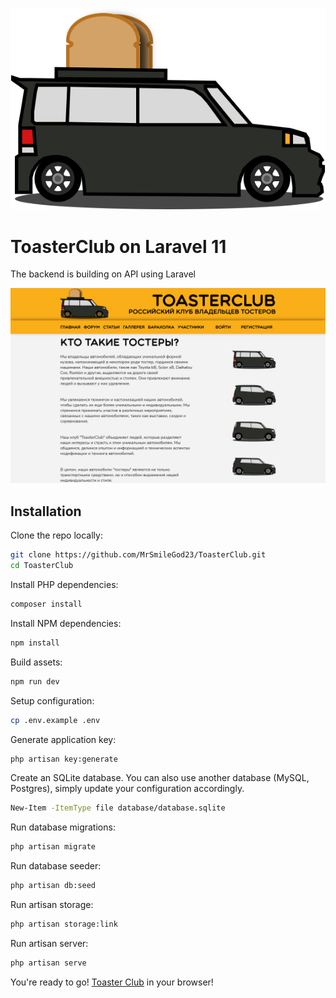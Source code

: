 ![](storage/app/public/img/logo.svg)

# ToasterClub on Laravel 11


The backend is building  on API using Laravel

![](screenshot.png)

## Installation

Clone the repo locally:

```sh
git clone https://github.com/MrSmileGod23/ToasterClub.git
cd ToasterClub
```

Install PHP dependencies:

```sh
composer install
```

Install NPM dependencies:

```sh
npm install
```

Build assets:

```sh
npm run dev
```

Setup configuration:

```sh
cp .env.example .env
```

Generate application key:

```sh
php artisan key:generate
```

Create an SQLite database. You can also use another database (MySQL, Postgres), simply update your configuration accordingly.

```sh
New-Item -ItemType file database/database.sqlite
```

Run database migrations:

```sh
php artisan migrate
```

Run database seeder:

```sh
php artisan db:seed
```

Run artisan storage:

```sh
php artisan storage:link
```

Run artisan server:

```sh
php artisan serve
```

You're ready to go! [Toaster Club](http://127.0.0.1:8000/) in your browser!
